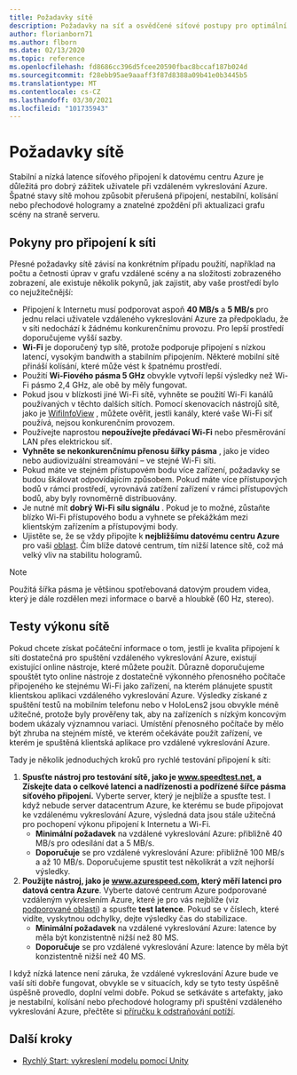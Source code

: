 ```yaml
---
title: Požadavky sítě
description: Požadavky na síť a osvědčené síťové postupy pro optimální prostředí
author: florianborn71
ms.author: flborn
ms.date: 02/13/2020
ms.topic: reference
ms.openlocfilehash: fd8686cc396d5fcee20590fbac8bccaf187b024d
ms.sourcegitcommit: f28ebb95ae9aaaff3f87d8388a09b41e0b3445b5
ms.translationtype: MT
ms.contentlocale: cs-CZ
ms.lasthandoff: 03/30/2021
ms.locfileid: "101735943"
---
```

# <a name="network-requirements"></a>Požadavky sítě

Stabilní a nízká latence síťového připojení k datovému centru Azure je důležitá pro dobrý zážitek uživatele při vzdáleném vykreslování Azure. Špatné stavy sítě mohou způsobit přerušená připojení, nestabilní, kolísání nebo přechodové hologramy a znatelné zpoždění při aktualizaci grafu scény na straně serveru.

## <a name="guidelines-for-network-connectivity"></a>Pokyny pro připojení k síti

Přesné požadavky sítě závisí na konkrétním případu použití, například na počtu a četnosti úprav v grafu vzdálené scény a na složitosti zobrazeného zobrazení, ale existuje několik pokynů, jak zajistit, aby vaše prostředí bylo co nejužitečnější:

* Připojení k Internetu musí podporovat aspoň **40 MB/s** a **5 MB/s** pro jednu relaci uživatele vzdáleného vykreslování Azure za předpokladu, že v síti nedochází k žádnému konkurenčnímu provozu. Pro lepší prostředí doporučujeme vyšší sazby. 
* **Wi-Fi** je doporučený typ sítě, protože podporuje připojení s nízkou latencí, vysokým bandwith a stabilním připojením. Některé mobilní sítě přináší kolísání, které může vést k špatnému prostředí. 
* Použití **Wi-Fiového pásma 5 GHz** obvykle vytvoří lepší výsledky než Wi-Fi pásmo 2,4 GHz, ale obě by měly fungovat.
* Pokud jsou v blízkosti jiné Wi-Fi sítě, vyhněte se použití Wi-Fi kanálů používaných v těchto dalších sítích. Pomocí skenovacích nástrojů sítě, jako je [WifiInfoView](https://www.nirsoft.net/utils/wifi_information_view.html) , můžete ověřit, jestli kanály, které vaše Wi-Fi síť používá, nejsou konkurenčním provozem.
* Používejte naprostou **nepoužívejte předávací Wi-Fi** nebo přesměrování LAN přes elektrickou síť.
* **Vyhněte se nekonkurenčnímu přenosu šířky pásma** , jako je video nebo audiovizuální streamování – ve stejné Wi-Fi síti.
* Pokud máte ve stejném přístupovém bodu více zařízení, požadavky se budou škálovat odpovídajícím způsobem. Pokud máte více přístupových bodů v rámci prostředí, vyrovnává zatížení zařízení v rámci přístupových bodů, aby byly rovnoměrně distribuovány.
* Je nutné mít **dobrý Wi-Fi sílu signálu** . Pokud je to možné, zůstaňte blízko Wi-Fi přístupového bodu a vyhnete se překážkám mezi klientským zařízením a přístupovými body.
* Ujistěte se, že se vždy připojíte k **nejbližšímu datovému centru Azure** pro vaši [oblast](regions.md). Čím blíže datové centrum, tím nižší latence sítě, což má velký vliv na stabilitu hologramů.

> [!NOTE]
> Použitá šířka pásma je většinou spotřebovaná datovým proudem videa, který je dále rozdělen mezi informace o barvě a hloubkě (60 Hz, stereo).

## <a name="network-performance-tests"></a>Testy výkonu sítě

Pokud chcete získat počáteční informace o tom, jestli je kvalita připojení k síti dostatečná pro spuštění vzdáleného vykreslování Azure, existují existující online nástroje, které můžete použít. Důrazně doporučujeme spouštět tyto online nástroje z dostatečně výkonného přenosného počítače připojeného ke stejnému Wi-Fi jako zařízení, na kterém plánujete spustit klientskou aplikaci vzdáleného vykreslování Azure. Výsledky získané z spuštění testů na mobilním telefonu nebo v HoloLens2 jsou obvykle méně užitečné, protože byly prověřeny tak, aby na zařízeních s nízkým koncovým bodem ukázaly významnou variaci. Umístění přenosného počítače by mělo být zhruba na stejném místě, ve kterém očekáváte použít zařízení, ve kterém je spuštěná klientská aplikace pro vzdálené vykreslování Azure.

Tady je několik jednoduchých kroků pro rychlé testování připojení k síti:

1. **Spusťte nástroj pro testování sítě, jako je www.speedtest.net, a Získejte data o celkové latenci a nadřízenosti a podřízené šířce pásma síťového připojení.**
Vyberte server, který je nejblíže a spusťte test. I když nebude server datacentrum Azure, ke kterému se bude připojovat ke vzdálenému vykreslování Azure, výsledná data jsou stále užitečná pro pochopení výkonu připojení k Internetu a Wi-Fi.
   * **Minimální požadavek** na vzdálené vykreslování Azure: přibližně 40 MB/s pro odesílání dat a 5 MB/s.
   * **Doporučuje** se pro vzdálené vykreslování Azure: přibližně 100 MB/s a až 10 MB/s.
Doporučujeme spustit test několikrát a vzít nejhorší výsledky.
1. **Použijte nástroj, jako je www.azurespeed.com, který měří latenci pro datová centra Azure**. Vyberte datové centrum Azure podporované vzdáleným vykreslením Azure, které je pro vás nejblíže (viz [podporované oblasti](regions.md)) a spusťte **test latence**. Pokud se v číslech, které vidíte, vyskytnou odchylky, dejte výsledky čas do stabilizace.
   * **Minimální požadavek** na vzdálené vykreslování Azure: latence by měla být konzistentně nižší než 80 MS.
   * **Doporučuje** se pro vzdálené vykreslování Azure: latence by měla být konzistentně nižší než 40 MS.

I když nízká latence není záruka, že vzdálené vykreslování Azure bude ve vaší síti dobře fungovat, obvykle se v situacích, kdy se tyto testy úspěšně úspěšně provedlo, doplní velmi dobře.
Pokud se setkáváte s artefakty, jako je nestabilní, kolísání nebo přechodové hologramy při spuštění vzdáleného vykreslování Azure, přečtěte si [příručku k odstraňování potíží](../resources/troubleshoot.md).

## <a name="next-steps"></a>Další kroky

* [Rychlý Start: vykreslení modelu pomocí Unity](../quickstarts/render-model.md)
